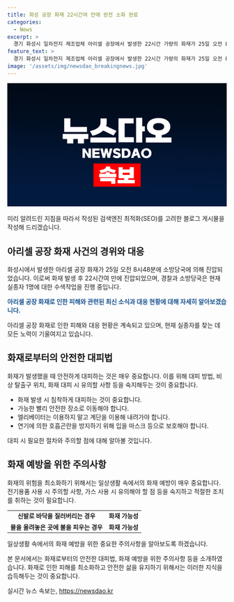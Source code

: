 ```yaml
---
title: 화성 공장 화재 22시간여 만에 완전 소화 완료
categories:
  - News
excerpt: >
  경기 화성시 일차전지 제조업체 아리셀 공장에서 발생한 22시간 가량의 화재가 25일 오전 8시48분에 소방대원들의 노력으로 완전히 진압됐다. 경찰과 소방당국은 아직 실종자 1명을 찾는 수색작업을 벌이고 있다. 24시간 제보를 기다리는 더팩트는 심층 보도를 위해 더 많은 정보를 기다린다.
feature_text: >
  경기 화성시 일차전지 제조업체 아리셀 공장에서 발생한 22시간 가량의 화재가 25일 오전 8시48분에 소방대원들의 노력으로 완전히 진압됐다. 경찰과 소방당국은 아직 실종자 1명을 찾는 수색작업을 벌이고 있다. 24시간 제보를 기다리는 더팩트는 심층 보도를 위해 더 많은 정보를 기다린다.
image: '/assets/img/newsdao_breakingnews.jpg'
---
```


<p><img src="/assets/img/newsdao_breakingnews.jpg" alt="koreaapp 속보" /></p>

<p>미리 알려드린 지침을 따라서 작성된 검색엔진 최적화(SEO)를 고려한 블로그 게시물을 작성해 드리겠습니다. </p>

<h2 data-ke-size="size26">아리셀 공장 화재 사건의 경위와 대응</h2>

<p>화성시에서 발생한 아리셀 공장 화재가 25일 오전 8시48분에 소방당국에 의해 진압되었습니다. 이로써 화재 발생 후 22시간여 만에 진압되었으며, 경찰과 소방당국은 현재 실종자 1명에 대한 수색작업을 진행 중입니다.</p>

<p data-ke-size="size16"><b><span style="color: #1a5490;">아리셀 공장 화재로 인한 피해와 관련된 최신 소식과 대응 현황에 대해 자세히 알아보겠습니다.</span></b></p>

<p>아리셀 공장 화재로 인한 피해와 대응 현황은 계속되고 있으며, 현재 실종자를 찾는 데 모든 노력이 기울여지고 있습니다.</p>

<h2 data-ke-size="size26">화재로부터의 안전한 대피법</h2>

<p>화재가 발생했을 때 안전하게 대피하는 것은 매우 중요합니다. 이를 위해 대피 방법, 비상 탈출구 위치, 화재 대피 시 유의할 사항 등을 숙지해두는 것이 중요합니다.</p>

<ul>
  <li>화재 발생 시 침착하게 대피하는 것이 중요합니다.</li>
  <li>가능한 빨리 안전한 장소로 이동해야 합니다.</li>
  <li>엘리베이터는 이용하지 말고 계단을 이용해 내려가야 합니다.</li>
  <li>연기에 의한 호흡곤란을 방지하기 위해 입을 마스크 등으로 보호해야 합니다.</li>
</ul>

<p data-ke-size="size16">대피 시 필요한 절차와 주의할 점에 대해 알아볼 것입니다.</p>

<h2 data-ke-size="size26">화재 예방을 위한 주의사항</h2>

<p>화재의 위험을 최소화하기 위해서는 일상생활 속에서의 화재 예방이 매우 중요합니다. 전기용품 사용 시 주의할 사항, 가스 사용 시 유의해야 할 점 등을 숙지하고 적절한 조치를 취하는 것이 필요합니다.</p>

<table>
  <tr>
    <td style="text-align: center; height: 17px;"><b>신발로 바닥을 질러버리는 경우</b></td>
    <td style="text-align: center; height: 17px;"><b>화재 가능성</b></td>
  </tr>
  <tr>
    <td style="text-align: center; height: 17px;"><b>물을 올려놓은 곳에 불을 피우는 경우</b></td>
    <td style="text-align: center; height: 17px;"><b>화재 가능성</b></td>
  </tr>
</table>

<p data-ke-size="size16">일상생활 속에서의 화재 예방을 위한 중요한 주의사항을 알아보도록 하겠습니다.</p>

<p>본 문서에서는 화재로부터의 안전한 대피법, 화재 예방을 위한 주의사항 등을 소개하였습니다. 화재로 인한 피해를 최소화하고 안전한 삶을 유지하기 위해서는 이러한 지식을 습득해두는 것이 중요합니다.</p>
실시간 뉴스 속보는, <a href="https://newsdao.kr" rel="dofollow">https://newsdao.kr</a>


